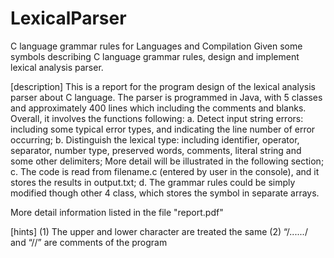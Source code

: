 # LexicalParser
C language grammar rules for Languages and Compilation
Given some symbols describing C language grammar rules, design and implement lexical analysis parser.

[description]
This is a report for the program design of the lexical analysis parser about C language. 
The parser is programmed in Java, with 5 classes and approximately 400 lines which including the comments and blanks. 
Overall, it involves the functions following:
a.	Detect input string errors: including some typical error types, and indicating the line number of error occurring;
b.	Distinguish the lexical type: including identifier, operator, separator, number type, preserved words, comments, literal string and some other delimiters; More detail will be illustrated in the following section;
c.	The code is read from filename.c (entered by user in the console), and it stores the results in output.txt;
d.	The grammar rules could be simply modified though other 4 class, which stores the symbol in separate arrays.

More detail information listed in the file "report.pdf"

[hints]
(1) The upper and lower character are treated the same
(2) “/*......*/ and “//” are comments of the program

